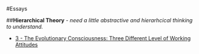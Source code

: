 #Essays

##__Hierarchical Theory__ - _need a little abstractive and hierarhcical thinking to understand._
* [3 - The Evolutionary Consciousness: Three Different Level of Working Attitudes][2013-06-21]

[2013-06-21]: ./essays/3-level-of-working-con "3 - The Evolutionary Consciousness: Three Different Level of Working Attitudes"


<!--
* [1 - One: Be yourself and be original.]
* [2 - Only Two Matters of LIFE: The Life and Work - Live to EXPERIENCE and Work to CONTRIBUTE.]
  * If you want to know what I mean, read this book - (Biography) Einstein: His Life and Universe by Walter Isaacson
* [4 - There are only Four Types of Job. - Pioneer(Explorers, Thinkers, Builders)]
* [5 - The Changing Curve(Progress): Five Type of People (TED)]
-->

